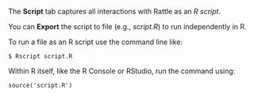 The **Script** tab captures all interactions with Rattle as an *R
script*.

You can **Export** the script to file (e.g., *script.R*) to run
independently in R. 

To run a file as an R script use the command line like:

```
$ Rscript script.R
``` 

Within R itself, like the R Console or RStudio, run the command using:

```
source('script.R')
```
